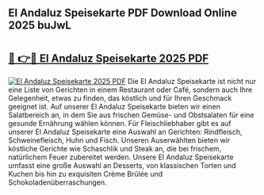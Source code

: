 ## El Andaluz Speisekarte PDF Download Online 2025 buJwL

# <h2><a href="http://gcacpx5.nevu.top/?p=El+Andaluz+Speisekarte">🔗 👉🔴 El Andaluz Speisekarte 2025 PDF</a></h2>

[![El Andaluz Speisekarte 2025 PDF](https://i.imgur.com/dBaPXMq.png)](http://gcacpx5.nevu.top/?p=El+Andaluz+Speisekarte)
Die El Andaluz Speisekarte ist nicht nur eine Liste von Gerichten in einem Restaurant oder Café, sondern auch Ihre Gelegenheit, etwas zu finden, das köstlich und für Ihren Geschmack geeignet ist. Auf unserer El Andaluz Speisekarte bieten wir einen Salatbereich an, in dem Sie aus frischen Gemüse- und Obstsalaten für eine gesunde Ernährung wählen können. Für Fleischliebhaber gibt es auf unserer El Andaluz Speisekarte eine Auswahl an Gerichten: Rindfleisch, Schweinefleisch, Huhn und Fisch. Unseren Auserwählten bieten wir köstliche Gerichte wie Schaschlik und Steak an, die bei frischem, natürlichem Feuer zubereitet werden. Unsere El Andaluz Speisekarte umfasst eine große Auswahl an Desserts, von klassischen Torten und Kuchen bis hin zu exquisiten Crème Brûlée und Schokoladenüberraschungen.
